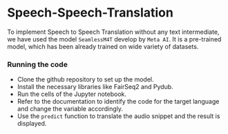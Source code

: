 # Speech-Speech-Translation

To implement Speech to Speech Translation without any text intermediate, we have used the model `SeamlessM4T` develop by `Meta AI`. It is a pre-trained model, which has been already trained on wide variety of datasets.

### Running the code
- Clone the github repository to set up the model.
- Install the necessary libraries like FairSeq2 and Pydub.
- Run the cells of the Jupyter notebook.
- Refer to the documentation to identify the code for the target language and change the variable accordingly.
- Use the `predict` function to translate the audio snippet and the result is displayed.